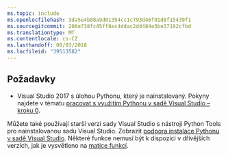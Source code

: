 ```yaml
---
ms.topic: include
ms.openlocfilehash: 3da5e4b88a9d01354cc1c793d46f91d8f15439f1
ms.sourcegitcommit: 206e738fc45ff8ec4ddac2dd484e5be37192cfbd
ms.translationtype: MT
ms.contentlocale: cs-CZ
ms.lasthandoff: 08/03/2018
ms.locfileid: "39513582"
---
```

## <a name="prerequisites"></a>Požadavky

- Visual Studio 2017 s úlohou Pythonu, který je nainstalovaný. Pokyny najdete v tématu [pracovat s využitím Pythonu v sadě Visual Studio – kroku 0](../tutorial-working-with-python-in-visual-studio-step-00-installation.md).

Můžete také používají starší verzi sady Visual Studio s nástroji Python Tools pro nainstalovanou sadu Visual Studio. Zobrazit [podpora instalace Pythonu v sadě Visual Studio](../installing-python-support-in-visual-studio.md). Některé funkce nemusí být k dispozici v dřívějších verzích, jak je vysvětleno na [matice funkcí](../overview-of-python-tools-for-visual-studio.md#features-matrix).